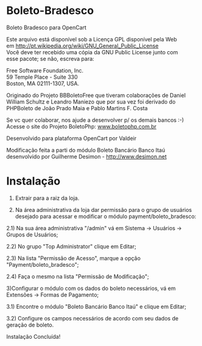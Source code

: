Boleto-Bradesco
===============

Boleto Bradesco para OpenCart                                        

Este arquivo está disponível sob a Licença GPL disponível pela Web   
em http://pt.wikipedia.org/wiki/GNU_General_Public_License           
Você deve ter recebido uma cópia da GNU Public License junto com     
esse pacote; se não, escreva para:                                   

Free Software Foundation, Inc.                                       
59 Temple Place - Suite 330                                          
Boston, MA 02111-1307, USA.                                          

Originado do Projeto BBBoletoFree que tiveram colaborações de Daniel 
William Schultz e Leandro Maniezo que por sua vez foi derivado do    
PHPBoleto de João Prado Maia e Pablo Martins F. Costa                

Se vc quer colaborar, nos ajude a desenvolver p/ os demais bancos :-)
Acesse o site do Projeto BoletoPhp: www.boletophp.com.br             

Desenvolvido para plataforma OpenCart por Valdeir                    

Modificação feita a parti do módulo Boleto Bancário Banco Itaú       
desenvolvido por Guilherme Desimon - http://www.desimon.net          



Instalação
==========

1) Extrair para a raiz da loja.                                                                                                              

2) Na área administrativa da loja dar permissão para o grupo de usuários desejado para acessar e modificar o módulo payment/boleto_bradesco: 

2.1) Na sua área administrativa "/admin" vá em Sistema -> Usuários -> Grupos de Usuários;                                                    

2.2) No grupo "Top Administrator" clique em Editar;                                                                                          

2.3) Na lista "Permissão de Acesso", marque a opção "Payment/boleto_bradesco";                                                               

2.4) Faça o mesmo na lista "Permissão de Modificação";                                                                                       

3)Configurar o módulo com os dados do boleto necessários, vá em Extensões -> Formas de Pagamento;                                            

3.1) Encontre o módulo "Boleto Bancário Banco Itaú" e clique em Editar;                                                                      

3.2) Configure os campos necessários de acordo com seu dados de geração de boleto.                                                           


Instalação Concluída!                                                                                                                        